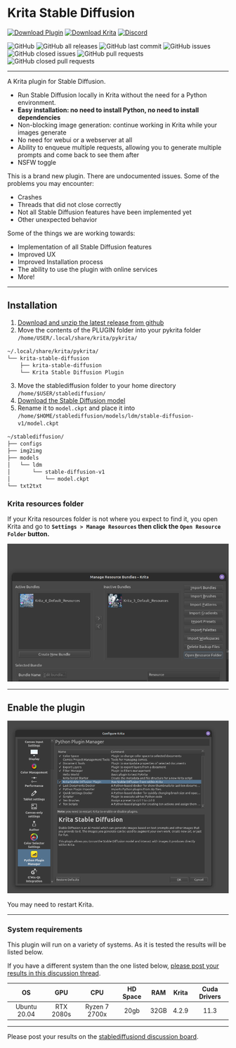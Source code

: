 # Krita Stable Diffusion

[![Download Plugin](https://img.shields.io/static/v1?label=Plugin&message=Download&color=00aa00&style=for-the-badge&logo=github&logoColor=white&link=)](https://drive.google.com/file/d/183KKC-t-4eyKrU2g2F4kUW_Hya-nATaU/view)
[![Download Krita](https://img.shields.io/static/v1?label=Krita&message=Download&color=00aa00&style=for-the-badge&logoColor=white&link=)](https://krita.org/en/download/krita-desktop/)
[![Discord](https://img.shields.io/discord/839511291466219541?color=5865F2&logo=discord&logoColor=white&style=for-the-badge)](https://discord.com/channels/839511291466219541/1022298294338191381)

![GitHub](https://img.shields.io/github/license/w4ffl35/krita_stable_diffusion)
![GitHub all releases](https://img.shields.io/github/downloads/w4ffl35/krita_stable_diffusion/total)
![GitHub last commit](https://img.shields.io/github/last-commit/w4ffl35/krita_stable_diffusion)
![GitHub issues](https://img.shields.io/github/issues/w4ffl35/krita_stable_diffusion)
![GitHub closed issues](https://img.shields.io/github/issues-closed/w4ffl35/krita_stable_diffusion)
![GitHub pull requests](https://img.shields.io/github/issues-pr/w4ffl35/krita_stable_diffusion)
![GitHub closed pull requests](https://img.shields.io/github/issues-pr-closed/w4ffl35/krita_stable_diffusion)

---

A Krita plugin for Stable Diffusion.

- Run Stable Diffusion locally in Krita without the need for a Python environment.
- **Easy installation: no need to install Python, no need to install dependencies**
- Non-blocking image generation: continue working in Krita while your images generate
- No need for webui or a webserver at all
- Ability to enqueue multiple requests, allowing you to generate multiple prompts and come back to see them after
- NSFW toggle

This is a brand new plugin. There are undocumented issues. Some of the problems you may encounter:

- Crashes
- Threads that did not close correctly
- Not all Stable Diffusion features have been implemented yet
- Other unexpected behavior

Some of the things we are working towards:

- Implementation of all Stable Diffusion features
- Improved UX
- Improved Installation process
- The ability to use the plugin with online services
- More!

---

## Installation

1. [Download and unzip the latest release from github](https://github.com/w4ffl35/krita_stable_diffusion/releases/download/0.2.0/krita_stable_diffusion-0.2.0.zip)
2. Move the contents of the PLUGIN folder into your pykrita folder `/home/USER/.local/share/krita/pykrita/`
```
~/.local/share/krita/pykrita/
└── krita-stable-diffusion
    ├── krita-stable-diffusion
    └── Krita Stable Diffusion Plugin
```
3. Move the stablediffusion folder to your home directory `/home/$USER/stablediffusion/`
4. [Download the Stable Diffusion model](https://huggingface.co/CompVis/stable-diffusion-v1-4)
5. Rename it to `model.ckpt` and place it into `/home/$HOME/stablediffusion/models/ldm/stable-diffusion-v1/model.ckpt`
```
~/stablediffusion/
├── configs
├── img2img
├── models
│   └── ldm
│       └── stable-diffusion-v1
│           └── model.ckpt
└── txt2txt
```

### Krita resources folder

If your Krita resources folder is not where you expect to find it, you open Krita
and go to **`Settings > Manage Resources` then click the `Open Resource Folder` button.**

![img.png](img.png)

---

## Enable the plugin

![img_1.png](img_1.png)

You may need to restart Krita.

---

### System requirements

This plugin will run on a variety of systems. As it is tested the results will
be listed below.

If you have a different system than the one listed below, [please post your 
results in this discussion thread](https://github.com/w4ffl35/krita_stable_diffusion/discussions/16).


| OS |    GPU    |      CPU      | HD Space | RAM | Krita | Cuda Drivers |
|:---:|:---------:|:-------------:|:---------:|:---:|:-----:|:------------:|
| Ubuntu 20.04 | RTX 2080s | Ryzen 7 2700x | 20gb | 32GB | 4.2.9 |     11.3     |

---



Please post your results on the [stablediffusiond discussion board](https://github.com/w4ffl35/stablediffusiond/discussions).
